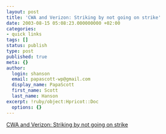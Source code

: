 ```yaml
---
layout: post
title: 'CWA and Verizon: Striking by not going on strike'
date: 2003-08-15 05:08:23.000000000 +02:00
categories:
- quick links
tags: []
status: publish
type: post
published: true
meta: {}
author:
  login: shanson
  email: papascott-wp@gmail.com
  display_name: PapaScott
  first_name: Scott
  last_name: Hanson
excerpt: !ruby/object:Hpricot::Doc
  options: {}
---
```

<p><a title="As opposed to IG Metall failing by going on strike" href="http://www.calpundit.com/archives/001917.html">CWA and Verizon: Striking by not going on strike</a></p>
